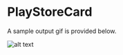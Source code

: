 # PlayStoreCard

A sample output gif is provided below. 

![alt text](http://www.techeos.com/images/blog/playstore_card_sample.gif)
